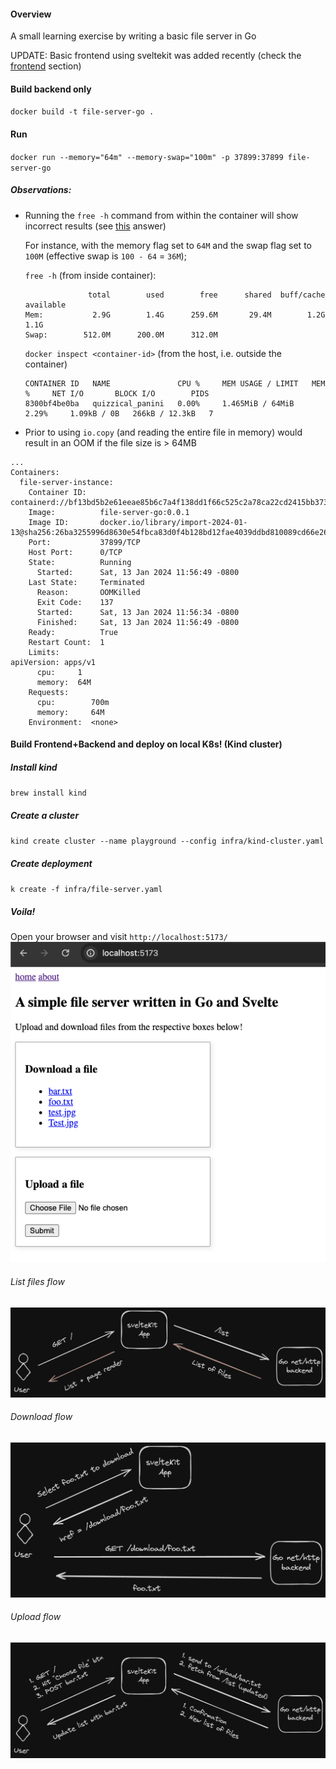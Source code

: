 #### Overview
A small learning exercise by writing a basic file server in Go

UPDATE: Basic frontend using sveltekit was added recently (check the [frontend](#frontend) section)

#### Build backend only
`docker build -t file-server-go .`

#### Run
`docker run --memory="64m" --memory-swap="100m" -p 37899:37899 file-server-go`

##### Observations:
- Running the `free -h` command from within the container will show incorrect results (see [this](https://stackoverflow.com/a/72185762/768020) answer)
    
    For instance, with the memory flag set to `64M` and the swap flag set to `100M` (effective swap is `100 - 64` = `36M`);

    `free -h` (from inside container):
    ```
                  total        used        free      shared  buff/cache   available
    Mem:           2.9G        1.4G      259.6M       29.4M        1.2G        1.1G
    Swap:        512.0M      200.0M      312.0M
    ```

    `docker inspect <container-id>` (from the host, i.e. outside the container)
    ```
    CONTAINER ID   NAME               CPU %     MEM USAGE / LIMIT   MEM %     NET I/O       BLOCK I/O        PIDS
    8300bf4be0ba   quizzical_panini   0.00%     1.465MiB / 64MiB    2.29%     1.09kB / 0B   266kB / 12.3kB   7
    ```

- Prior to using `io.copy` (and reading the entire file in memory) would result in an OOM if the file size is > 64MB
```
...
Containers:
  file-server-instance:
    Container ID:   containerd://bf13bd5b2e61eeae85b6c7a4f138dd1f66c525c2a78ca22cd2415bb373349c92
    Image:          file-server-go:0.0.1
    Image ID:       docker.io/library/import-2024-01-13@sha256:26ba3255996d8630e54fbca83d0f4b128bd12fae4039ddbd810089cd66e26507
    Port:           37899/TCP
    Host Port:      0/TCP
    State:          Running
      Started:      Sat, 13 Jan 2024 11:56:49 -0800
    Last State:     Terminated
      Reason:       OOMKilled
      Exit Code:    137
      Started:      Sat, 13 Jan 2024 11:56:34 -0800
      Finished:     Sat, 13 Jan 2024 11:56:49 -0800
    Ready:          True
    Restart Count:  1
    Limits:
apiVersion: apps/v1
      cpu:     1
      memory:  64M
    Requests:
      cpu:        700m
      memory:     64M
    Environment:  <none>
```

#### Build Frontend+Backend and deploy on local K8s! (Kind cluster)

##### Install kind
`brew install kind`

##### Create a cluster
`kind create cluster --name playground --config infra/kind-cluster.yaml`

##### Create deployment
`k create -f infra/file-server.yaml`

##### Voila!
Open your browser and visit `http://localhost:5173/`
![alt text](Homepage.png "Homepage GUI")

###### List files flow
![alt text](diagram-list.png "List all files")

###### Download flow
![alt text](diagram-download.png "Download file")

###### Upload flow
![alt text](diagram-upload.png "Upload file")